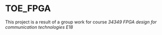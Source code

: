 # TOE_FPGA

This project is a result of a group work for course *34349 FPGA design for communication technologies E18*

